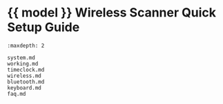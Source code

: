 # {{ model }} Wireless Scanner Quick Setup Guide
```{toctree}
:maxdepth: 2

system.md
working.md
timeclock.md
wireless.md
bluetooth.md
keyboard.md
faq.md

```